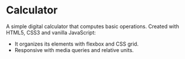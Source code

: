 # Calculator

A simple digital calculator that computes basic operations. Created with HTML5, CSS3 and vanilla JavaScript:

* It organizes its elements with flexbox and CSS grid.
* Responsive with media queries and relative units.